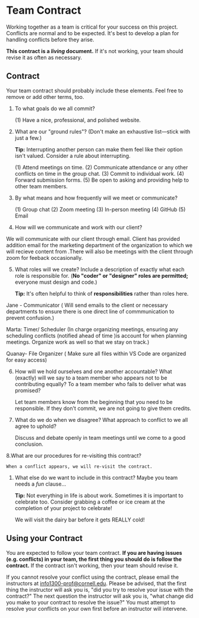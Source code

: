 # Team Contract

Working together as a team is critical for your success on this project. Conflicts are normal and to be expected. It's best to develop a plan for handling conflicts before they arise.

**This contract is a _living_ document.** If it's not working, your team should revise it as often as necessary.

## Contract

Your team contract should probably include these elements. Feel free to remove or add other terms, too.

1. To what goals do we all commit?

    (1) Have a nice, professional, and polished website.


2. What are our "ground rules"? (Don't make an exhaustive list—stick with just a few.)

    **Tip:** Interrupting another person can make them feel like their option isn't valued. Consider a rule about interrupting.

    (1) Attend meetings on time.
    (2) Communicate attendance or any other conflicts on time in the group chat.
    (3) Commit to individual work.
    (4) Forward submission forms.
    (5) Be open to asking and providing help to other team members.

3. By what means and how frequently will we meet or communicate?

    (1) Group chat
    (2) Zoom meeting
    (3) In-person meeting
    (4) GitHub
    (5) Email

4. How will we communicate and work with our client?

 We will communicate with our client through email. Client has provided addition  email for the marketing department of the organization to which we will recieve content from .There will also be meetings with the client through zoom for feeback occasionally.

5. What roles will we create? Include a description of exactly what each role is responsible for. (**No "coder" or "designer" roles are permitted;** everyone must design and code.)

    **Tip:** It's often helpful to think of **responsibilities** rather than roles here.

Jane - Communicator ( Will send emails to the client or necessary departments to ensure there is one direct line of commmunication to prevent confusion.)

Marta: Timer/ Scheduler (In charge organizing meetings, ensuring any scheduling  conflicts (notified ahead of time )is account for when planning meetings. Organize work as well so that we stay on track.)

Quanay- File Organizer ( Make sure all files within VS Code are organized for easy access)

6. How will we hold ourselves and one another accountable? What (exactly) will we say to a team member who appears not to be contributing equally? To a team member who fails to deliver what was promised?

    Let team members know from the beginning that you need to be responsible. If they don't commit, we are not going to give them credits.

2. What do we do when we disagree? What approach to conflict to we all agree to uphold?

    Discuss and debate openly in team meetings until we come to a good conclusion.

8.What are our procedures for re-visiting this contract?

    When a conflict appears, we will re-visit the contract.

1. What else do we want to include in this contract? Maybe you team needs a _fun_ clause...

    **Tip:** Not everything in life is about work. Sometimes it is important to celebrate too. Consider grabbing a coffee or ice cream at the completion of your project to celebrate!

    We will visit the dairy bar before it gets REALLY cold!


## Using your Contract

You are expected to follow your team contract. **If you are having issues (e.g. conflicts) in your team, the first thing you should do is follow the contract.** If the contract isn't working, then your team should revise it.

If you cannot resolve your conflict using the contract, please email the instructors at <info1300-prof@cornell.edu>. Please be advised, that the first thing the instructor will ask you is, "did you try to resolve your issue with the contract?" The next question the instructor will ask you is, "what change did you make to your contract to resolve the issue?" You must attempt to resolve your conflicts on your own first before an instructor will intervene.
